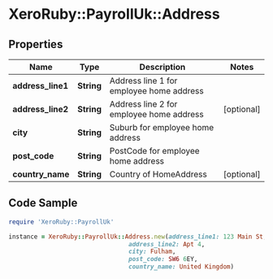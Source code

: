 # XeroRuby::PayrollUk::Address

## Properties

Name | Type | Description | Notes
------------ | ------------- | ------------- | -------------
**address_line1** | **String** | Address line 1 for employee home address | 
**address_line2** | **String** | Address line 2 for employee home address | [optional] 
**city** | **String** | Suburb for employee home address | 
**post_code** | **String** | PostCode for employee home address | 
**country_name** | **String** | Country of HomeAddress | [optional] 

## Code Sample

```ruby
require 'XeroRuby::PayrollUk'

instance = XeroRuby::PayrollUk::Address.new(address_line1: 123 Main St,
                                 address_line2: Apt 4,
                                 city: Fulham,
                                 post_code: SW6 6EY,
                                 country_name: United Kingdom)
```


